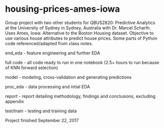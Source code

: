 # housing-prices-ames-iowa
Group project with two other students for QBUS2820: Predictive Analytics at the University of Sydney in Sydney, Australia with Dr. Marcel Scharth. Uses Ames, Iowa: Alternative to the Boston Housing dataset. Objective to use various house attributes to predict house prices. 
Some parts of Python code referenced/adapted from class notes.

end_eda - feature engineering and further EDA

full code - all code ready to run in one notebook (2.5+ hours to run because of KNN forward selection)

model - modeling, cross-validation and generating predictions

proc_eda - data processing and intial EDA

report - report detailing methodology, findings and conclusions, excluding appendix

test/train - testing and training data

Project finished September 22, 2017


